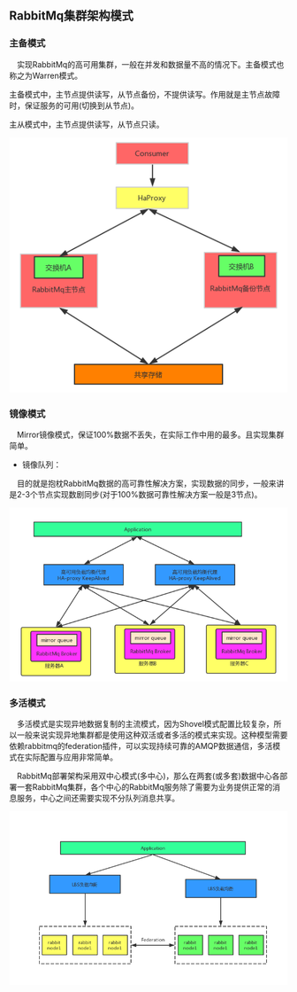 ## RabbitMq集群架构模式

### 主备模式

&ensp;&ensp;实现RabbitMq的高可用集群，一般在并发和数据量不高的情况下。主备模式也称之为Warren模式。

主备模式中，主节点提供读写，从节点备份，不提供读写。作用就是主节点故障时，保证服务的可用(切换到从节点)。

主从模式中，主节点提供读写，从节点只读。

 ![image](https://github.com/FunCheney/concurrency/blob/master/src/Image/rabbitMq集群架构_1.jpg "主备模式")

 ### 镜像模式
 
 &ensp;&ensp;Mirror镜像模式，保证100%数据不丢失，在实际工作中用的最多。且实现集群简单。
 
 * 镜像队列：
 
 &ensp;&ensp;目的就是抱枕RabbitMq数据的高可靠性解决方案，实现数据的同步，一般来讲是2-3个节点实现数剧同步(对于100%数据可靠性解决方案一般是3节点)。
 
  ![image](https://github.com/FunCheney/concurrency/blob/master/src/Image/rabbitMq集群架构_2.jpg "镜像模式")
  
  ### 多活模式
&ensp;&ensp;多活模式是实现异地数据复制的主流模式，因为Shovel模式配置比较复杂，所以一般来说实现异地集群都是使用这种双活或者多活的模式来实现。这种模型需要依赖rabbitmq的federation插件，可以实现持续可靠的AMQP数据通信，多活模式在实际配置与应用非常简单。



&ensp;&ensp;RabbitMq部署架构采用双中心模式(多中心)，那么在两套(或多套)数据中心各部署一套RabbitMq集群，各个中心的RabbitMq服务除了需要为业务提供正常的消息服务，中心之间还需要实现不分队列消息共享。


![image](https://github.com/FunCheney/concurrency/blob/master/src/Image/rabbitMq集群架构_3.jpg "多活模式")
 
 
 
 
 
 
 
 
 
 
 
 
 
 
 
 
 
 
 